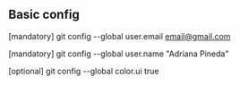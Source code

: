 ## Basic config
[mandatory] git config --global user.email email@gmail.com

[mandatory] git config --global user.name "Adriana Pineda"

[optional] git config --global color.ui true